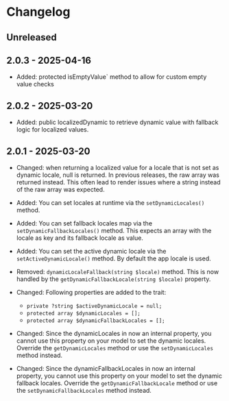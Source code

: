 # Changelog

## Unreleased

## 2.0.3 - 2025-04-16
- Added: protected ìsEmptyValue` method to allow for custom empty value checks

## 2.0.2 - 2025-03-20
- Added: public localizedDynamic to retrieve dynamic value with fallback logic for localized values.

## 2.0.1 - 2025-03-20
- Changed: when returning a localized value for a locale that is not set as dynamic locale, null is returned. In previous releases, the raw array was returned instead. This often lead to render issues where a string instead of the raw array was expected.

- Added: You can set locales at runtime via the `setDynamicLocales()` method.
- Added: You can set fallback locales map via the `setDynamicFallbackLocales()` method. This expects an array with the locale as key and its fallback locale as value.
- Added: You can set the active dynamic locale via the `setActiveDynamicLocale()` method. By default the app locale is used.
- Removed: `dynamicLocaleFallback(string $locale)` method. This is now handled by the `getDynamicFallbackLocale(string $locale)` property.
- Changed: Following properties are added to the trait:
  - `private ?string $activeDynamicLocale = null;`
  - `protected array $dynamicLocales = [];`
  - `protected array $dynamicFallbackLocales = [];`
- Changed: Since the dynamicLocales in now an internal property, you cannot use this property on your model to set the dynamic locales. Override the `getDynamicLocales` method or use the `setDynamicLocales` method instead.
- Changed: Since the dynamicFallbackLocales in now an internal property, you cannot use this property on your model to set the dynamic fallback locales. Override the `getDynamicFallbackLocale` method or use the `setDynamicFallbackLocales` method instead.
